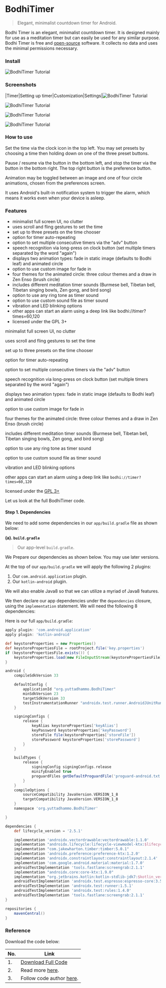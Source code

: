 # BodhiTimer

>  Elegant, minimalist countdown timer for Android.

Bodhi Timer is an elegant, minimalist countdown timer. It is designed mainly for use as a meditation timer but can easily be used for any similar purpose. Bodhi Timer is free and [open-source](https://github.com/yuttadhammo/BodhiTimer) software. It collects no data and uses the minimal permissions necessary.

### Install

![BodhiTimer Tutorial](https://camo.githubusercontent.com/fefd7089be3e793fb7858c5965f46e046d5bb78eac6d7f5bdd11f3e737b226a4/68747470733a2f2f662d64726f69642e6f72672f62616467652f6765742d69742d6f6e2e706e67)


### Screenshots

|Timer|Setting up timer|Customization|Settings|![BodhiTimer Tutorial](https://github.com/yuttadhammo/BodhiTimer/raw/master/fastlane/metadata/android/en-US/images/phoneScreenshots/1_en-US.png)

![BodhiTimer Tutorial](https://github.com/yuttadhammo/BodhiTimer/raw/master/fastlane/metadata/android/en-US/images/phoneScreenshots/2_en-US.png)

![BodhiTimer Tutorial](https://github.com/yuttadhammo/BodhiTimer/raw/master/fastlane/metadata/android/en-US/images/phoneScreenshots/3_en-US.png)

![BodhiTimer Tutorial](https://github.com/yuttadhammo/BodhiTimer/raw/master/fastlane/metadata/android/en-US/images/phoneScreenshots/4_en-US.png)


### How to use


Set the time via the clock icon in the top left. You may set presets by choosing a time then holding down on one of the three preset buttons.

Pause / resume via the button in the bottom left, and stop the timer via the button in the bottom right. The top right button is the preference button.

Animation may be toggled between an image and one of four circle animations, chosen from the preferences screen.

It uses Android's built-in notification system to trigger the alarm, which means it works even when your device is asleep.

### Features


- minimalist full screen UI, no clutter
- uses scroll and fling gestures to set the time
- set up to three presets on the time chooser
- option for timer auto-repeating
- option to set multiple consecutive timers via the "adv" button
- speech recognition via long-press on clock button (set multiple timers separated by the word "again")
- displays two animation types: fade in static image (defaults to Bodhi leaf) and animated circle
- option to use custom image for fade in
- four themes for the animated circle: three colour themes and a draw in Zen Enso (brush circle)
- includes different meditation timer sounds (Burmese bell, Tibetan bell, Tibetan singing bowls, Zen gong, and bird song)
- option to use any ring tone as timer sound
- option to use custom sound file as timer sound
- vibration and LED blinking options
- other apps can start an alarm using a deep link like bodhi://timer?times=60,120
- licensed under the GPL 3+

minimalist full screen UI, no clutter

uses scroll and fling gestures to set the time

set up to three presets on the time chooser

option for timer auto-repeating

option to set multiple consecutive timers via the "adv" button

speech recognition via long-press on clock button (set multiple timers separated by the word "again")

displays two animation types: fade in static image (defaults to Bodhi leaf) and animated circle

option to use custom image for fade in

four themes for the animated circle: three colour themes and a draw in Zen Enso (brush circle)

includes different meditation timer sounds (Burmese bell, Tibetan bell, Tibetan singing bowls, Zen gong, and bird song)

option to use any ring tone as timer sound

option to use custom sound file as timer sound

vibration and LED blinking options

other apps can start an alarm using a deep link like `bodhi://timer?times=60,120`

licensed under the [GPL 3+](https://www.gnu.org/licenses/gpl.html)

Let us look at the full BodhiTimer code.

#### Step 1. Dependencies

We need to add some dependencies in our `app/build.gradle` file as shown below:


**(a). `build.gradle`**

> Our app-level `build.gradle`.

We Prepare our dependencies as shown below. You may use later versions.

At the top of our `app/build.gradle` we will apply the following 2 plugins:

1. Our `com.android.application` plugin.
2. Our `kotlin-android` plugin.

We will also enable Java8 so that we can utilize a myriad of Java8 features.

We then declare our app dependencies under the `dependencies` closure, using the `implementation` statement. We will need the following 8 dependencies:


Here is our full `app/build.gradle`:

```groovy
apply plugin: 'com.android.application'
apply plugin: 'kotlin-android'

def keystoreProperties = new Properties()
def keystorePropertiesFile = rootProject.file('key.properties')
if (keystorePropertiesFile.exists()) {
    keystoreProperties.load(new FileInputStream(keystorePropertiesFile))
}

android {
    compileSdkVersion 33

    defaultConfig {
        applicationId "org.yuttadhammo.BodhiTimer"
        minSdkVersion 23
        targetSdkVersion 33
        testInstrumentationRunner "androidx.test.runner.AndroidJUnitRunner"
    }

    signingConfigs {
        release {
            keyAlias keystoreProperties['keyAlias']
            keyPassword keystoreProperties['keyPassword']
            storeFile file(keystoreProperties['storeFile'])
            storePassword keystoreProperties['storePassword']
        }
    }

    buildTypes {
        release {
            signingConfig signingConfigs.release
            minifyEnabled true
            proguardFiles getDefaultProguardFile('proguard-android.txt'), 'proguard-project.txt'
        }
    }
    compileOptions {
        sourceCompatibility JavaVersion.VERSION_1_8
        targetCompatibility JavaVersion.VERSION_1_8
    }
    namespace 'org.yuttadhammo.BodhiTimer'

}

dependencies {
    def lifecycle_version = '2.5.1'

    implementation 'androidx.vectordrawable:vectordrawable:1.1.0'
    implementation "androidx.lifecycle:lifecycle-viewmodel-ktx:$lifecycle_version"
    implementation "com.jakewharton.timber:timber:5.0.1"
    implementation 'androidx.preference:preference-ktx:1.2.0'
    implementation 'androidx.constraintlayout:constraintlayout:2.1.4'
    implementation 'com.google.android.material:material:1.7.0'
    androidTestImplementation 'tools.fastlane:screengrab:2.1.1'
    implementation "androidx.core:core-ktx:1.9.0"
    implementation "org.jetbrains.kotlin:kotlin-stdlib-jdk7:$kotlin_version"
    androidTestImplementation 'androidx.test.espresso:espresso-core:3.5.0'
    androidTestImplementation 'androidx.test:runner:1.5.1'
    androidTestImplementation 'androidx.test:rules:1.4.0'
    androidTestImplementation 'tools.fastlane:screengrab:2.1.1'
}

repositories {
    mavenCentral()
}

```


<!--more-->

### Reference

Download the code below:

|No.|Link|
|--|---|
|1.|[Download Full Code](https://github.com/yuttadhammo/BodhiTimer/archive/refs/heads/master.zip)|
|2.|Read more [here](https://github.com/yuttadhammo/BodhiTimer).|
|3.|Follow code author [here](https://github.com/yuttadhammo).|

